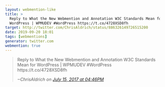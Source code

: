 ```yaml
---
layout: webmention-like
title: >
  Reply to What the New Webmention and Annotation W3C Standards Mean for
  WordPress | WPMUDEV #WordPress https://t.co/4728XSD8fh
target: http://twitter.com/ChrisAldrich/status/886326149726515200
date: 2019-09-20 18:01
tags: [webmentions]
generator: twitter.com
webmention: true
---
```


<blockquote>
<p>Reply to What the New Webmention and Annotation W3C Standards Mean for WordPress | WPMUDEV #WordPress https://t.co/4728XSD8fh</p>
<cite>‒<span class="p-author p-name">ChrisAldrich</span> on <a href="http://twitter.com/ChrisAldrich/status/886326149726515200" rel="external nofollow">July 15, 2017 at 04:46PM</a></cite>
</blockquote>
